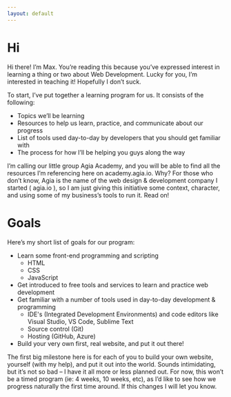 ```yaml
---
layout: default
---
```


# Hi
Hi there! I’m Max. You’re reading this because you’ve expressed interest in learning a thing or
two about Web Development. Lucky for you, I’m interested in teaching it! Hopefully I don’t suck.

To start, I’ve put together a learning program for us. It consists of the following:
- Topics we’ll be learning
- Resources to help us learn, practice, and communicate about our progress
- List of tools used day-to-day by developers that you should get familiar with
- The process for how I’ll be helping you guys along the way

I’m calling our little group Agia Academy, and you will be able to find all the resources I’m
referencing here on academy.agia.io. Why? For those who don’t know, Agia is the name of the web
design & development company I started ( agia.io ), so I am just giving this initiative some context,
character, and using some of my business’s tools to run it. Read on!

# Goals
Here’s my short list of goals for our program:
- Learn some front-end programming and scripting
  - HTML
  - CSS
  - JavaScript
- Get introduced to free tools and services to learn and practice web development
- Get familiar with a number of tools used in day-to-day development & programming
  - IDE's (Integrated Development Environments) and code editors like Visual Studio, VS
Code, Sublime Text
  - Source control (Git)
  - Hosting (GitHub, Azure)
- Build your very own first, real website, and put it out there!

The first big milestone here is for each of you to build your own website, yourself (with my
help), and put it out into the world. Sounds intimidating, but it’s not so bad – I have it all more or less
planned out.
For now, this won’t be a timed program (ie: 4 weeks, 10 weeks, etc), as I’d like to see how we
progress naturally the first time around. If this changes I will let you know.

